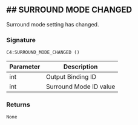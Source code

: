 ## \## SURROUND MODE CHANGED

Surround mode setting has changed.


### Signature

`C4:SURROUND_MODE_CHANGED ()`


| Parameter | Description |
| --- | --- |
| int | Output Binding ID |
| int | Surround Mode ID value |


### Returns

`None`
